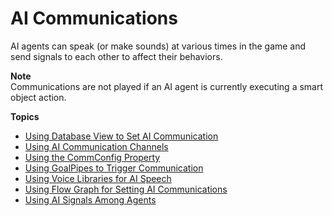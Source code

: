 # AI Communications<a name="ai-comm-intro"></a>

AI agents can speak \(or make sounds\) at various times in the game and send signals to each other to affect their behaviors\.

**Note**  
Communications are not played if an AI agent is currently executing a smart object action\.

**Topics**
+ [Using Database View to Set AI Communication](ai-comm-db.md)
+ [Using AI Communication Channels](ai-comm-channels.md)
+ [Using the CommConfig Property](ai-comm-config.md)
+ [Using GoalPipes to Trigger Communication](ai-comm-goalpipes.md)
+ [Using Voice Libraries for AI Speech](ai-comm-voice-libraries.md)
+ [Using Flow Graph for Setting AI Communications](ai-comm-fg.md)
+ [Using AI Signals Among Agents](ai-comm-signals.md)